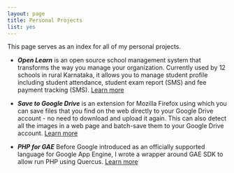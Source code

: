 ```yaml
---
layout: page
title: Personal Projects
list: yes
---
```


<p class="message">
  This page serves as an index for all of my personal projects. 
</p>

* **_Open Learn_** is an open source school management system that transforms the way you manage your organization. Currently used by 12 schools in rural Karnataka, it allows you to manage student profile including student attendance, student exam report (SMS) and fee payment tracking (SMS).
[Learn more](https://github.com/akarthik10/rajeshwari)

* **_Save to Google Drive_** is an extension for Mozilla Firefox using which you can save files that you find on the web directly to your Google Drive account - no need to download and upload it again. This can also detect all the images in a web page and batch-save them to your Google Drive account. 
[Learn more](https://github.com/akarthik10/save_to_google_drive)

* **_PHP for GAE_** Before Google introduced as an officially supported language for Google App Engine, I wrote a wrapper around GAE SDK to allow run PHP using Quercus. 
[Learn more](https://github.com/akarthik10/gae-php)